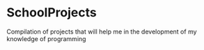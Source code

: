 # SchoolProjects
Compilation of projects that will help me in the development of my knowledge of programming
